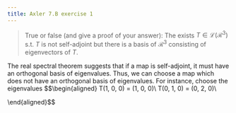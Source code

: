 ```yaml
---
title: Axler 7.B exercise 1
---
```


> True or false (and give a proof of your answer): The exists
> $T \in  \mathcal{L}(\mathcal{R}^3)$ s.t. $T$ is not self-adjoint but
> there is a basis of $\mathcal{R}^3$ consisting of eigenvectors of $T$.

The real spectral theorem suggests that if a map is self-adjoint, it
must have an orthogonal basis of eigenvalues. Thus, we can choose a map
which does not have an orthogonal basis of eigenvalues. For instance,
choose the eigenvalues $$\begin{aligned}
T(1, 0, 0) = (1, 0, 0)\\
T(0, 1, 0) = (0, 2, 0)\\

\end{aligned}$$
